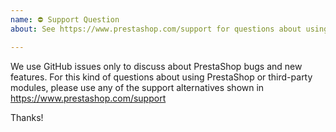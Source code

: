 ```yaml
---
name: ⛔ Support Question
about: See https://www.prestashop.com/support for questions about using PrestaShop

---
```


We use GitHub issues only to discuss about PrestaShop bugs and new features. For
this kind of questions about using PrestaShop or third-party modules, please use
any of the support alternatives shown in https://www.prestashop.com/support

Thanks!
